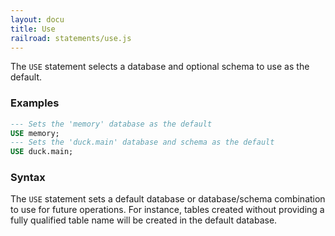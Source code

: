 ```yaml
---
layout: docu
title: Use
railroad: statements/use.js
---
```


The `USE` statement selects a database and optional schema to use as the default.

### Examples
```sql
--- Sets the 'memory' database as the default
USE memory;
--- Sets the 'duck.main' database and schema as the default
USE duck.main;
```

### Syntax
<div id="rrdiagram1"></div>

The `USE` statement sets a default database or database/schema combination to use for
future operations. For instance, tables created without providing a fully qualified
table name will be created in the default database.
